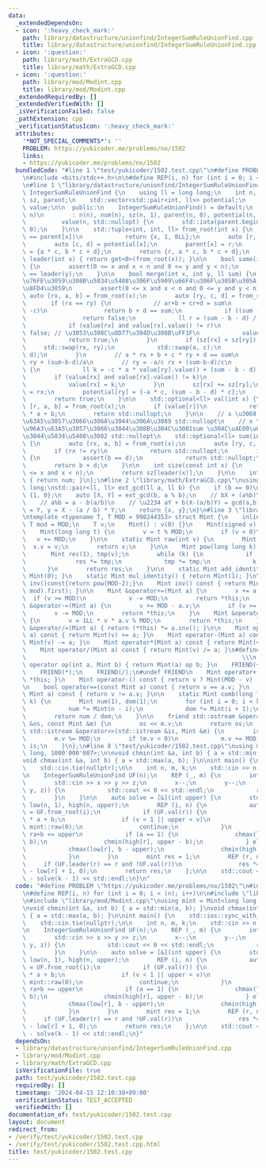 ```yaml
---
data:
  _extendedDependsOn:
  - icon: ':heavy_check_mark:'
    path: library/datastructure/unionfind/IntegerSumRuleUnionFind.cpp
    title: library/datastructure/unionfind/IntegerSumRuleUnionFind.cpp
  - icon: ':question:'
    path: library/math/ExtraGCD.cpp
    title: library/math/ExtraGCD.cpp
  - icon: ':question:'
    path: library/mod/Modint.cpp
    title: library/mod/Modint.cpp
  _extendedRequiredBy: []
  _extendedVerifiedWith: []
  _isVerificationFailed: false
  _pathExtension: cpp
  _verificationStatusIcon: ':heavy_check_mark:'
  attributes:
    '*NOT_SPECIAL_COMMENTS*': ''
    PROBLEM: https://yukicoder.me/problems/no/1502
    links:
    - https://yukicoder.me/problems/no/1502
  bundledCode: "#line 1 \"test/yukicoder/1502.test.cpp\"\n#define PROBLEM \"https://yukicoder.me/problems/no/1502\"\
    \n#include <bits/stdc++.h>\n\n#define REP(i, n) for (int i = 0; i < (n); i++)\n\
    \n#line 1 \"library/datastructure/unionfind/IntegerSumRuleUnionFind.cpp\"\nclass\
    \ IntegerSumRuleUnionFind {\n    using ll = long long;\n    int n, num;\n    std::vector<int>\
    \ sz, parent;\n    std::vector<std::pair<int, ll>> potential;\n    std::vector<std::optional<ll>>\
    \ value;\n\n  public:\n    IntegerSumRuleUnionFind() = default;\n    IntegerSumRuleUnionFind(int\
    \ n)\n        : n(n), num(n), sz(n, 1), parent(n, 0), potential(n, {1, 0}),\n\
    \          value(n, std::nullopt) {\n        std::iota(parent.begin(), parent.end(),\
    \ 0);\n    }\n\n    std::tuple<int, int, ll> from_root(int x) {\n        if (x\
    \ == parent[x])\n            return {x, 1, 0LL};\n        auto [r, a, b] = from_root(parent[x]);\n\
    \        auto [c, d] = potential[x];\n        parent[x] = r;\n        potential[x]\
    \ = {a * c, b * c + d};\n        return {r, a * c, b * c + d};\n    }\n\n    int\
    \ leader(int x) { return get<0>(from_root(x)); }\n\n    bool same(int x, int y)\
    \ {\n        assert(0 <= x and x < n and 0 <= y and y < n);\n        return leader(x)\
    \ == leader(y);\n    }\n\n    bool merge(int x, int y, ll sum) {\n        // \u77DB\
    \u76FE\u3059\u308B\u5834\u5408\u306F\u5909\u66F4\u306F\u305B\u305A false \u3092\
    \u8FD4\u3059\n        assert(0 <= x and x < n and 0 <= y and y < n);\n       \
    \ auto [rx, a, b] = from_root(x);\n        auto [ry, c, d] = from_root(y);\n \
    \       if (rx == ry) {\n            // ar+b + cr+d = sum\n            if (a ==\
    \ -c)\n                return b + d == sum;\n            if ((sum - b - d) & 1)\n\
    \                return false;\n            ll r = (sum - b - d) / (a + c);\n\
    \            if (value[rx] and value[rx].value() != r)\n                return\
    \ false; // \u3053\u308C\u8D77\u304D\u308B\uFF1F\n            value[rx] = r;\n\
    \            return true;\n        }\n        if (sz[rx] < sz[ry]) {\n       \
    \     std::swap(rx, ry);\n            std::swap(a, c);\n            std::swap(b,\
    \ d);\n        }\n        // a * rx + b + c * ry + d == sum\n        // rx = -c/a\
    \ ry + (sum-b-d)/a\n        // ry = -a/c rx + (sum-b-d)/c\n        if (value[ry])\
    \ {\n            ll k = -c * a * value[ry].value() + (sum - b - d) * a;\n    \
    \        if (value[rx] and value[rx].value() != k)\n                return false;\n\
    \            value[rx] = k;\n        }\n        sz[rx] += sz[ry];\n        parent[ry]\
    \ = rx;\n        potential[ry] = {-a * c, (sum - b - d) * c};\n        num--;\n\
    \        return true;\n    }\n\n    std::optional<ll> val(int x) {\n        auto\
    \ [r, a, b] = from_root(x);\n        if (value[r])\n            return value[r].value()\
    \ * a + b;\n        return std::nullopt;\n    }\n\n    // x \u3068 y \u304C\u96A3\
    \u63A5\u3057\u3066\u306A\u3044\u306A\u3089 std::nullopt\n    // x \u3068 y \u304C\
    \u96A3\u63A5\u3057\u3066\u3044\u308B\u304C\u3001sum \u304C\u4E00\u610F\u3067\u306A\
    \u3044\u5834\u5408\u3082 std::nullopt\n    std::optional<ll> sum(int x, int y)\
    \ {\n        auto [rx, a, b] = from_root(x);\n        auto [ry, c, d] = from_root(y);\n\
    \        if (rx != ry)\n            return std::nullopt;\n        if (a == c)\
    \ {\n            assert(b == d);\n            return std::nullopt;\n        }\n\
    \        return b + d;\n    }\n\n    int size(const int x) {\n        assert(0\
    \ <= x and x < n);\n        return sz[leader(x)];\n    }\n\n    int count() const\
    \ { return num; }\n};\n#line 2 \"library/math/ExtraGCD.cpp\"\nusing ll = long\
    \ long;\nstd::pair<ll, ll> ext_gcd(ll a, ll b) {\n    if (b == 0)\n        return\
    \ {1, 0};\n    auto [X, Y] = ext_gcd(b, a % b);\n    // bX + (a%b)Y = gcd(a,b)\n\
    \    // a%b = a - b(a/b)\n    // \u2234 aY + b(X-(a/b)Y) = gcd(a,b)\n    ll x\
    \ = Y, y = X - (a / b) * Y;\n    return {x, y};\n}\n#line 3 \"library/mod/Modint.cpp\"\
    \ntemplate <typename T, T MOD = 998244353> struct Mint {\n    inline static constexpr\
    \ T mod = MOD;\n    T v;\n    Mint() : v(0) {}\n    Mint(signed v) : v(v) {}\n\
    \    Mint(long long t) {\n        v = t % MOD;\n        if (v < 0)\n         \
    \   v += MOD;\n    }\n\n    static Mint raw(int v) {\n        Mint x;\n      \
    \  x.v = v;\n        return x;\n    }\n\n    Mint pow(long long k) const {\n \
    \       Mint res(1), tmp(v);\n        while (k) {\n            if (k & 1)\n  \
    \              res *= tmp;\n            tmp *= tmp;\n            k >>= 1;\n  \
    \      }\n        return res;\n    }\n\n    static Mint add_identity() { return\
    \ Mint(0); }\n    static Mint mul_identity() { return Mint(1); }\n\n    // Mint\
    \ inv()const{return pow(MOD-2);}\n    Mint inv() const { return Mint(ext_gcd(v,\
    \ mod).first); }\n\n    Mint &operator+=(Mint a) {\n        v += a.v;\n      \
    \  if (v >= MOD)\n            v -= MOD;\n        return *this;\n    }\n    Mint\
    \ &operator-=(Mint a) {\n        v += MOD - a.v;\n        if (v >= MOD)\n    \
    \        v -= MOD;\n        return *this;\n    }\n    Mint &operator*=(Mint a)\
    \ {\n        v = 1LL * v * a.v % MOD;\n        return *this;\n    }\n    Mint\
    \ &operator/=(Mint a) { return (*this) *= a.inv(); }\n\n    Mint operator+(Mint\
    \ a) const { return Mint(v) += a; }\n    Mint operator-(Mint a) const { return\
    \ Mint(v) -= a; }\n    Mint operator*(Mint a) const { return Mint(v) *= a; }\n\
    \    Mint operator/(Mint a) const { return Mint(v) /= a; }\n#define FRIEND(op)\
    \                                                             \\\n    friend Mint\
    \ operator op(int a, Mint b) { return Mint(a) op b; }\n    FRIEND(+);\n    FRIEND(-);\n\
    \    FRIEND(*);\n    FRIEND(/);\n#undef FRIEND\n    Mint operator+() const { return\
    \ *this; }\n    Mint operator-() const { return v ? Mint(MOD - v) : Mint(v); }\n\
    \n    bool operator==(const Mint a) const { return v == a.v; }\n    bool operator!=(const\
    \ Mint a) const { return v != a.v; }\n\n    static Mint comb(long long n, int\
    \ k) {\n        Mint num(1), dom(1);\n        for (int i = 0; i < k; i++) {\n\
    \            num *= Mint(n - i);\n            dom *= Mint(i + 1);\n        }\n\
    \        return num / dom;\n    }\n\n    friend std::ostream &operator<<(std::ostream\
    \ &os, const Mint &m) {\n        os << m.v;\n        return os;\n    }\n    friend\
    \ std::istream &operator>>(std::istream &is, Mint &m) {\n        is >> m.v;\n\
    \        m.v %= MOD;\n        if (m.v < 0)\n            m.v += MOD;\n        return\
    \ is;\n    }\n};\n#line 8 \"test/yukicoder/1502.test.cpp\"\nusing mint = Mint<long\
    \ long, 1000'000'007>;\n\nvoid chmin(int &a, int b) { a = std::min(a, b); }\n\
    void chmax(int &a, int b) { a = std::max(a, b); }\n\nint main() {\n    std::ios::sync_with_stdio(false);\n\
    \    std::cin.tie(nullptr);\n\n    int n, m, k;\n    std::cin >> n >> m >> k;\n\
    \n    IntegerSumRuleUnionFind UF(n);\n    REP (_, m) {\n        int x, y, z;\n\
    \        std::cin >> x >> y >> z;\n        x--;\n        y--;\n        if (!UF.merge(x,\
    \ y, z)) {\n            std::cout << 0 << std::endl;\n            return 0;\n\
    \        }\n    }\n\n    auto solve = [&](int upper) {\n        std::vector<int>\
    \ low(n, 1), high(n, upper);\n        REP (i, n) {\n            auto [r, a, b]\
    \ = UF.from_root(i);\n            if (UF.val(r)) {\n                int v = UF.val(r).value()\
    \ * a + b;\n                if (v < 1 || upper < v)\n                    return\
    \ mint::raw(0);\n                continue;\n            }\n            // 1 <=\
    \ ra+b <= upper\n            if (a == 1) {\n                chmax(low[r], 1 -\
    \ b);\n                chmin(high[r], upper - b);\n            } else {\n    \
    \            chmax(low[r], b - upper);\n                chmin(high[r], b - 1);\n\
    \            }\n        }\n        mint res = 1;\n        REP (r, n)\n       \
    \     if (UF.leader(r) == r and !UF.val(r))\n                res *= std::max(high[r]\
    \ - low[r] + 1, 0);\n        return res;\n    };\n\n    std::cout << solve(k)\
    \ - solve(k - 1) << std::endl;\n}\n"
  code: "#define PROBLEM \"https://yukicoder.me/problems/no/1502\"\n#include <bits/stdc++.h>\n\
    \n#define REP(i, n) for (int i = 0; i < (n); i++)\n\n#include \"library/datastructure/unionfind/IntegerSumRuleUnionFind.cpp\"\
    \n#include \"library/mod/Modint.cpp\"\nusing mint = Mint<long long, 1000'000'007>;\n\
    \nvoid chmin(int &a, int b) { a = std::min(a, b); }\nvoid chmax(int &a, int b)\
    \ { a = std::max(a, b); }\n\nint main() {\n    std::ios::sync_with_stdio(false);\n\
    \    std::cin.tie(nullptr);\n\n    int n, m, k;\n    std::cin >> n >> m >> k;\n\
    \n    IntegerSumRuleUnionFind UF(n);\n    REP (_, m) {\n        int x, y, z;\n\
    \        std::cin >> x >> y >> z;\n        x--;\n        y--;\n        if (!UF.merge(x,\
    \ y, z)) {\n            std::cout << 0 << std::endl;\n            return 0;\n\
    \        }\n    }\n\n    auto solve = [&](int upper) {\n        std::vector<int>\
    \ low(n, 1), high(n, upper);\n        REP (i, n) {\n            auto [r, a, b]\
    \ = UF.from_root(i);\n            if (UF.val(r)) {\n                int v = UF.val(r).value()\
    \ * a + b;\n                if (v < 1 || upper < v)\n                    return\
    \ mint::raw(0);\n                continue;\n            }\n            // 1 <=\
    \ ra+b <= upper\n            if (a == 1) {\n                chmax(low[r], 1 -\
    \ b);\n                chmin(high[r], upper - b);\n            } else {\n    \
    \            chmax(low[r], b - upper);\n                chmin(high[r], b - 1);\n\
    \            }\n        }\n        mint res = 1;\n        REP (r, n)\n       \
    \     if (UF.leader(r) == r and !UF.val(r))\n                res *= std::max(high[r]\
    \ - low[r] + 1, 0);\n        return res;\n    };\n\n    std::cout << solve(k)\
    \ - solve(k - 1) << std::endl;\n}"
  dependsOn:
  - library/datastructure/unionfind/IntegerSumRuleUnionFind.cpp
  - library/mod/Modint.cpp
  - library/math/ExtraGCD.cpp
  isVerificationFile: true
  path: test/yukicoder/1502.test.cpp
  requiredBy: []
  timestamp: '2024-04-15 12:10:38+09:00'
  verificationStatus: TEST_ACCEPTED
  verifiedWith: []
documentation_of: test/yukicoder/1502.test.cpp
layout: document
redirect_from:
- /verify/test/yukicoder/1502.test.cpp
- /verify/test/yukicoder/1502.test.cpp.html
title: test/yukicoder/1502.test.cpp
---
```

